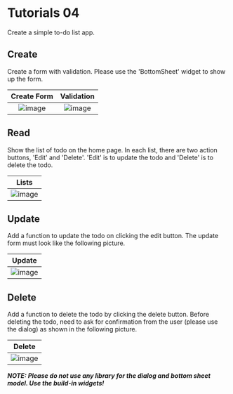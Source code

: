 # Tutorials 04
Create a simple to-do list app.

## Create
Create a form with validation. Please use the 'BottomSheet' widget to show up the form.

|              Create Form              |              Validation               |
|:-------------------------------------:|:-------------------------------------:|
| ![image](https://github.com/Flutter-OJT/Tutorials/assets/109214178/fc3851c0-7cd6-4da4-a60d-1704b003707f) | ![image](https://github.com/Flutter-OJT/Tutorials/assets/109214178/fd9fd60b-041f-49fc-bed4-e293506bfa32)|

## Read
Show the list of todo on the home page. In each list, there are two action buttons, 'Edit' and 'Delete'. 'Edit' is to update the todo and 'Delete' is to delete the todo.

|              Lists              |
|:-------------------------------:|
|![image](https://github.com/Flutter-OJT/Tutorials/assets/109214178/a65f7ae3-c672-47da-8e70-74fbd60b5398)|

## Update
Add a function to update the todo on clicking the edit button. The update form must look like the following picture.

|              Update             |
|:-------------------------------:|
|![image](https://github.com/Flutter-OJT/Tutorials/assets/109214178/1c09516b-e821-4281-96aa-e8aa06f3ebc5)|

## Delete
Add a function to delete the todo by clicking the delete button. Before deleting the todo, need to ask for confirmation from the user (please use the dialog) as shown in the following picture.

|              Delete             |
|:-------------------------------:|
|![image](https://github.com/Flutter-OJT/Tutorials/assets/109214178/45987014-af03-4fbd-acf6-662ffef20cec)|

**_NOTE: Please do not use any library for the dialog and bottom sheet model. Use the build-in widgets!_**
